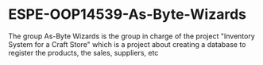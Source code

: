 # ESPE-OOP14539-As-Byte-Wizards
The group As-Byte Wizards is the group in charge of the project "Inventory System for a Craft Store" which is a project about creating a database to register the products, the sales, suppliers, etc
